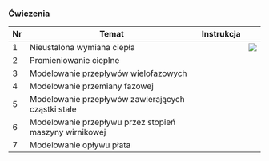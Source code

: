 ### Ćwiczenia

| Nr  | Temat                                                  | Instrukcja |                                                                   |
| --- | ------------------------------------------------------ | ---------- | ----------------------------------------------------------------- |
| 1   | Nieustalona wymiana ciepła                             |            | ![](C:/Users/dawid/Koofr/20221205_www_backup/www/gifs/tranHT.gif) |
| 2   | Promieniowanie cieplne                                 |            |                                                                   |
| 3   | Modelowanie przepływów wielofazowych                   |            |                                                                   |
| 4   | Modelowanie przemiany fazowej                          |            |                                                                   |
| 5   | Modelowanie przepływów zawierających cząstki stałe     |            |                                                                   |
| 6   | Modelowanie przepływu przez stopień maszyny wirnikowej |            |                                                                   |
| 7   | Modelowanie opływu płata                               |            |                                                                   |
